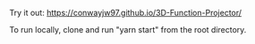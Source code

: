 Try it out: https://conwayjw97.github.io/3D-Function-Projector/

To run locally, clone and run "yarn start" from the root directory.
